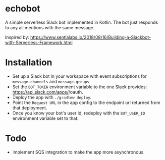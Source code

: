 # echobot

A simple serverless Slack bot implemented in Kotlin. The bot just responds to any at-mentions with the same message.

Inspired by: https://www.sentialabs.io/2018/08/16/Building-a-Slackbot-with-Serverless-Framework.html

# Installation

- Set up a Slack bot in your workspace with event subscriptions for `message.channels` and `message.groups`.
- Set the `BOT_TOKEN` environment variable to the one Slack provides: https://api.slack.com/apps/<your-app-id>/oauth.
- Deploy the app with `./gradlew deploy`.
- Point the `Request URL` in the app config to the endpoint url returned from that deployment.
- Once you know your bot's user id, redeploy with the `BOT_USER_ID` environment variable set to that.

# Todo

- Implement SQS integration to make the app more asynchronous.